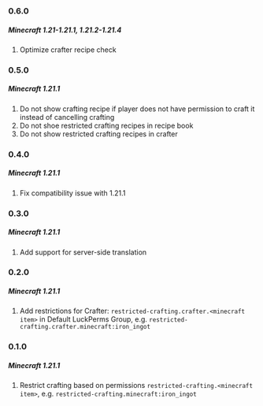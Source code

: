 ### 0.6.0
##### Minecraft 1.21-1.21.1, 1.21.2-1.21.4

1) Optimize crafter recipe check

### 0.5.0
##### Minecraft 1.21.1

1) Do not show crafting recipe if player does not have permission to craft it instead of cancelling crafting
2) Do not shoe restricted crafting recipes in recipe book
3) Do not show restricted crafting recipes in crafter

### 0.4.0
##### Minecraft 1.21.1

1) Fix compatibility issue with 1.21.1

### 0.3.0
##### Minecraft 1.21.1

1) Add support for server-side translation

### 0.2.0
##### Minecraft 1.21.1

1) Add restrictions for Crafter: `restricted-crafting.crafter.<minecraft item>` in Default LuckPerms Group, e.g. `restricted-crafting.crafter.minecraft:iron_ingot`

### 0.1.0
##### Minecraft 1.21.1

1) Restrict crafting based on permissions `restricted-crafting.<minecraft item>`, e.g. `restricted-crafting.minecraft:iron_ingot`